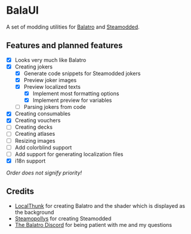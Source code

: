 # BalaUI

A set of modding utilities for [Balatro](https://store.steampowered.com/app/2379780/Balatro/) and [Steamodded](https://github.com/Steamopollys/Steamodded).

## Features and planned features

- [x] Looks very much like Balatro
- [x] Creating jokers
  - [x] Generate code snippets for Steamodded jokers
  - [x] Preview joker images
  - [x] Preview localized texts
    - [x] Implement most formatting options
    - [x] Implement preview for variables
  - [ ] Parsing jokers from code
- [x] Creating consumables
- [x] Creating vouchers
- [ ] Creating decks
- [ ] Creating atlases
- [ ] Resizing images
- [ ] Add colorblind support
- [ ] Add support for generating localization files
- [x] i18n support

*Order does not signify priority!*

## Credits

- [LocalThunk](https://x.com/LocalThunk) for creating Balatro and the shader which is displayed as the background
- [Steamopollys](https://github.com/Steamopollys) for creating Steamodded
- [The Balatro Discord](https://discord.gg/balatro) for being patient with me and my questions
